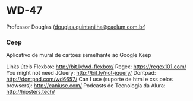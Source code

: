 # WD-47
Professor Douglas (douglas.quintanilha@caelum.com.br)

### Ceep ###

Aplicativo de mural de cartoes semelhante ao Google Keep

Links úteis
Flexbox: http://bit.ly/wd-flexbox/
Regex: https://regex101.com/
You might not need JQuery: http://bit.ly/not-jquery/
Dontpad: http://dontpad.com/wd6657/
Can I use (suporte de html e css pelos browsers): http://caniuse.com/
Podcasts de Tecnologia da Alura: http://hipsters.tech/